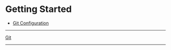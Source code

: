 # Getting Started

- [Git Configuration](/Git/ch1-getting-started/configuring-git.md#git-configuration)


----

[Git](/Git/README.md)

----